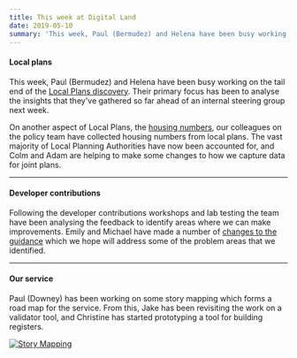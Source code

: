 ```yaml
---
title: This week at Digital Land
date: 2019-05-10
summary: 'This week, Paul (Bermudez) and Helena have been busy working on the tail end of the [Local Plans discovery](/project/local-plans).'
---
```


#### Local plans

This week, Paul (Bermudez) and Helena have been busy working on the tail end of the [Local Plans discovery](/project/local-plans). Their primary focus has been to analyse the insights that they've gathered so far ahead of an internal steering group next week.

On another aspect of Local Plans, the [housing numbers](/project/housing-numbers), our colleagues on the policy team have collected housing numbers from local plans. The vast majority of Local Planning Authorities have now been accounted for, and Colm and Adam are helping to make some changes to how we capture data for joint plans.

<hr class="govuk-section-break govuk-section-break--xl govuk-section-break--visible" />

#### Developer contributions

Following the developer contributions workshops and lab testing the team have been analysing the feedback to identify areas where we can make improvements. Emily and Michael have made a number of [changes to the guidance](/guidance/developer-contributions) which we hope will address some of the problem areas that we identified.

<hr class="govuk-section-break govuk-section-break--xl govuk-section-break--visible" />

#### Our service

Paul (Downey) has been working on some story mapping which forms a road map for the service. From this, Jake has been revisiting the work on a validator tool, and Christine has started prototyping a tool for building registers.

<a href="https://www.flickr.com/photos/mattlucht/47028726254/in/datetaken-public/" title="Story Mapping"><img src="https://live.staticflickr.com/65535/47028726254_543b5e80bb_k.jpg" alt="Story Mapping" /></a>
